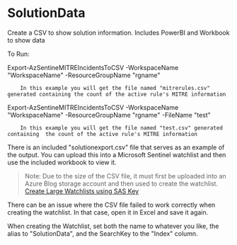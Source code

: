 # SolutionData
Create a CSV to show solution information.  Includes PowerBI and Workbook to show data

To Run:

 Export-AzSentineMITREIncidentsToCSV -WorkspaceName "WorkspaceName" -ResourceGroupName "rgname"

        In this example you will get the file named "mitrerules.csv" generated containing the count of the active rule's MITRE information

Export-AzSentineMITREIncidentsToCSV -WorkspaceName "WorkspaceName" -ResourceGroupName "rgname" -FileName "test"

        In this example you will get the file named "test.csv" generated containing  the count of the active rule's MITRE information

There is an included "solutionexport.csv" file that serves as an example of the output.  You can upload this into a Microsoft Sentinel watchlist and then use the included workbook to view it.

> Note:  Due to the size of the CSV file, it must first be uploaded into an Azure Blog storage account and then used to create the watchlist. [Create Large Watchlists using SAS Key](https://techcommunity.microsoft.com/t5/microsoft-sentinel-blog/large-watchlist-using-sas-key-is-in-public-preview)

There can be an issue where the CSV file failed to work correctly when creating the watchlist.  In that case, open it in Excel and save it again.

When creating the Watchlist, set both the name to whatever you like, the alias to "SolutionData", and the SearchKey to the "Index" column.